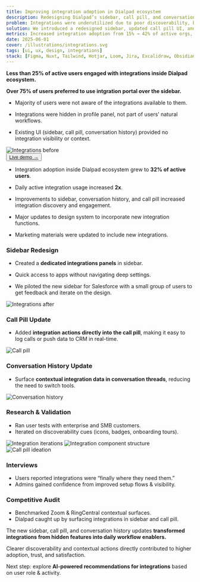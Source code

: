 ```yaml
---
title: Improving integration adoption in Dialpad ecosystem
description: Redesigning Dialpad’s sidebar, call pill, and conversation history to surface integrations contextually and increase daily adoption.
problem: Integrations were underutilized due to poor discoverability, buried settings, and lack of contextual entry points in daily workflows.
solution: We introduced a redesigned sidebar, updated call pill UI, and refreshed conversation history to make integrations visible and actionable where users work most.
metrics: Increased integration adoption from 15% → 42% of active orgs, reduced setup friction by 35%, and boosted NPS for integrations by +18.
date: 2025-06-01
cover: /illustrations/integrations.svg
tags: [ui, ux, design, integrations]
stack: [Figma, Nuxt, Tailwind, Hotjar, Loom, Jira, Excalidraw, Obsidian]
---
```


<SectionHeader title="" highlight="Problem" subtitle="">

</SectionHeader>

<div class="flex flex-col gap-4 tracking-wide">

**Less than 25% of active users engaged with integrations inside Dialpad ecosystem.**

**Over 75% of users preferred to use intgration portal over the sidebar.**

- Majority of users were not aware of the integrations available to them.

- Integrations were hidden in profile panel, not part of users’ natural workflows.

- Existing UI (sidebar, call pill, conversation history) provided no integration visibility or context.

<img src="/case-studies/dialpad-ucaas/integrations-before.png" alt="Integrations before" />

</div>

<SectionHeader title="" highlight="Results" subtitle="">

</SectionHeader>

<button class="flex-inline px-6 py-2 mb-4">
  <a href="https://dialpad-beacon.vercel.app/#/inbox" target="_blank" rel="noopener noreferrer" class="">
    Live demo →
  </a>
</button>

<CsBtnPill>

</CsBtnPill>

<div class="flex flex-col gap-4 tracking-wide">

- Integration adoption inside Dialpad ecosystem grew to **32% of active users**.

- Daily active integration usage increased **2x**.

- Improvements to sidebar, conversation history, and call pill increased integration discovery and engagement.

- Major updates to design system to incorporate new integration functions.

- Marketing materials were updated to include new integrations.

### Sidebar Redesign

- Created a **dedicated integrations panels** in sidebar.

- Quick access to apps without navigating deep settings.

- We piloted the new sidebar for Salesforce with a small group of users to get feedback and iterate on the design.

<img src="/illustrations/image.png" alt="Integrations after" class="mb-6"/>

### Call Pill Update

- Added **integration actions directly into the call pill**, making it easy to log calls or push data to CRM in real-time.

<img src="/case-studies/dialpad-ucaas/call-pill.png" alt="Call pill" class="mb-6"/>

### Conversation History Update

- Surface **contextual integration data in conversation threads**, reducing the need to switch tools.

<img src="/case-studies/dialpad-ucaas/conversation-history.png" alt="Conversation history" class="mb-6"/>

### Research & Validation

- Ran user tests with enterprise and SMB customers.
- Iterated on discoverability cues (icons, badges, onboarding tours).

</div>

<SectionHeader title="" highlight="Process" subtitle="">

</SectionHeader>

<div class="flex flex-col gap-6">

<img src="/case-studies/dialpad-ucaas/iterations.png" alt="Integration iterations" />

<img src="/case-studies/dialpad-ucaas/component-structure.png" alt="Integration component structure" />

<img src="/case-studies/dialpad-ucaas/call-pill-ideation.png" alt="Call pill ideation" class="w-full"/>

### Interviews

- Users reported integrations were “finally where they need them.”
- Admins gained confidence from improved setup flows & visibility.

### Competitive Audit

- Benchmarked Zoom & RingCentral contextual surfaces.
- Dialpad caught up by surfacing integrations in sidebar and call pill.
</div>

<SectionHeader title="" highlight="Conclusion" subtitle="">

</SectionHeader>

<div class="flex flex-col gap-4 mb-4">

The new sidebar, call pill, and conversation history updates **transformed integrations from hidden features into daily workflow enablers.**

Clearer discoverability and contextual actions directly contributed to higher adoption, trust, and satisfaction.

Next step: explore **AI-powered recommendations for integrations** based on user role & activity.

</div>

<SectionHeader title="" highlight="" subtitle="Thank you ❤">

</SectionHeader>
